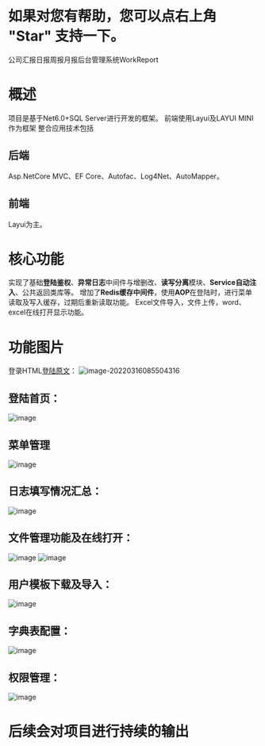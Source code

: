# 如果对您有帮助，您可以点右上角 "Star" 支持一下。

公司汇报日报周报月报后台管理系统WorkReport

# 概述

项目是基于Net6.0+SQL Server进行开发的框架。
前端使用Layui及LAYUI MINI作为框架
整合应用技术包括

## 后端

Asp.NetCore MVC、EF Core、Autofac、Log4Net、AutoMapper。

## 前端

Layui为主。

# 核心功能

实现了基础**登陆鉴权**、**异常日志**中间件与增删改、**读写分离**模块、**Service自动注入**、公共返回类库等。
增加了**Redis缓存中间件**，使用**AOP**在登陆时，进行菜单读取及写入缓存，过期后重新读取功能。
Excel文件导入，文件上传，word、excel在线打开显示功能。

# 功能图片

登录HTML[登陆原文](http://www.uimaker.com/uimakerdown/logindesign/137243.html)：
![image-20220316085504316](https://user-images.githubusercontent.com/39639296/158498249-ce8be49a-8208-43d3-ada3-57b9c2c52eed.png)
## 登陆首页：
![image](https://user-images.githubusercontent.com/39639296/163533534-3294eefc-32cd-4ae6-a179-0d706369a13d.png)
## 菜单管理
![image](https://user-images.githubusercontent.com/39639296/167757630-2eae9f8f-aeaa-4f67-925a-10b9f9bfc93c.png)
## 日志填写情况汇总：
![image](https://user-images.githubusercontent.com/39639296/163534572-7d156b3e-a165-4752-a286-575b650f5642.png)
## 文件管理功能及在线打开：
![image](https://user-images.githubusercontent.com/39639296/163535711-11dc1fdc-8319-4ba4-8270-dcbe6f575ef3.png)
![image](https://user-images.githubusercontent.com/39639296/163535870-fc35a2a2-acba-4e74-ad4b-38fb50e5012e.png)
## 用户模板下载及导入：
![image](https://user-images.githubusercontent.com/39639296/163536220-44b4eb6c-d4bc-43cd-aea9-cf58ccdd52c0.png)
## 字典表配置：
![image](https://user-images.githubusercontent.com/39639296/163536375-1414489d-bd6b-478d-8e9c-5a65d03ddf2c.png)
## 权限管理：
![image](https://user-images.githubusercontent.com/39639296/163536532-856b3810-23b7-4941-a298-ebd95d7c224c.png)

# 后续会对项目进行持续的输出
